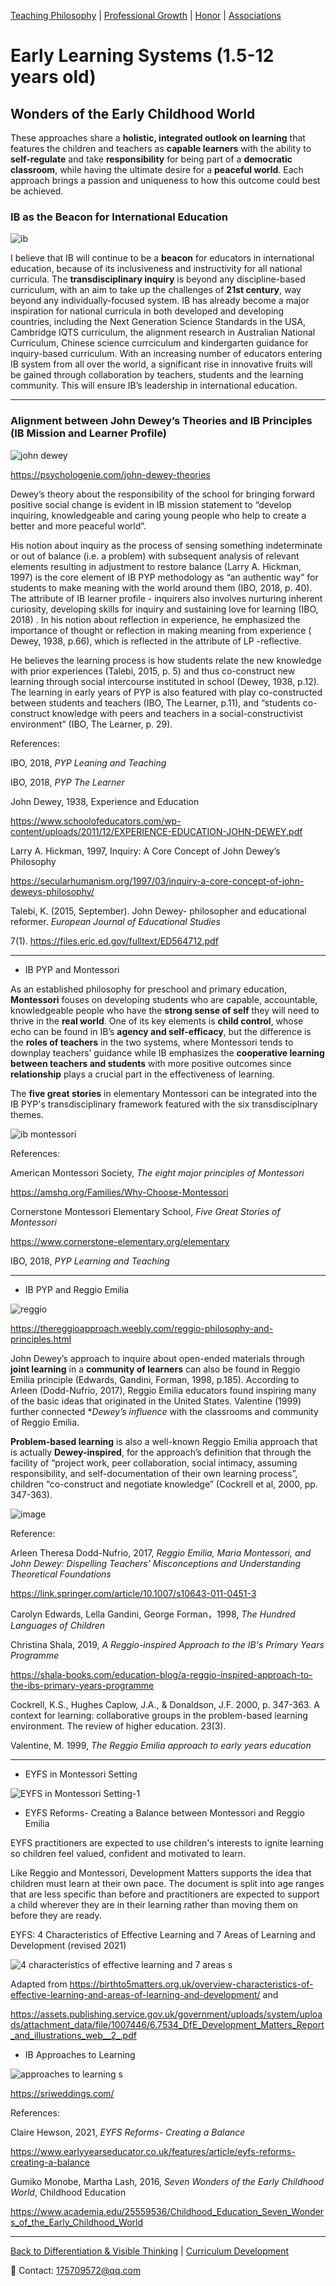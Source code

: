 [Teaching Philosophy](./philosophya.md) | [Professional Growth](./professional.md) | [Honor](./honors.md) | [Associations](./associations.md)

# Early Learning Systems (1.5-12 years old)

## Wonders of the Early Childhood World

These approaches share a **holistic, integrated outlook on learning** that features the children and teachers as **capable learners** with the ability to **self-regulate** and take **responsibility** for being part of a **democratic classroom**, while having the ultimate desire for a **peaceful world**. Each approach brings a passion and uniqueness to how this outcome could best be achieved.

### IB as the Beacon for International Education

![ib](https://user-images.githubusercontent.com/109213222/184272273-3b6730eb-e8e4-42a7-adbb-bc33d31b84c4.png) 

I believe that IB will continue to be a **beacon** for educators in international education, because of its inclusiveness and instructivity for all national curricula. The **transdisciplinary inquiry** is beyond any discipline-based curriculum, with an aim to take up the challenges of **21st century**, way beyond any individually-focused system. IB has already become a major inspiration for national curricula in both developed and developing countries, including the Next Generation Science Standards in the USA, Cambridge IQTS curriculum, the alignment research in Australian National Curriculum, Chinese science currciculum and kindergarten guidance for inquiry-based curriculum. With an increasing number of educators entering IB system from all over the world, a significant rise in innovative fruits will be gained through collaboration by teachers, students and the learning community. This will ensure IB’s leadership in international education.

---

### Alignment between John Dewey’s Theories and IB Principles (IB Mission and Learner Profile)

![john dewey](https://user-images.githubusercontent.com/109213222/184272772-f0825a9c-5112-49bd-82a9-233237e0f674.jpg)

<https://psychologenie.com/john-dewey-theories>

Dewey’s theory about the responsibility of the school for bringing forward positive social change is evident in IB mission statement to “develop inquiring, knowledgeable and caring young people who help to create a better and more peaceful world”. 

His notion about inquiry as the process of sensing something indeterminate or out of balance (i.e. a problem) with subsequent analysis of relevant elements resulting in adjustment to restore balance (Larry A. Hickman, 1997) is the core element of IB PYP methodology as “an authentic way” for students to make meaning with the world around them (IBO, 2018, p. 40). The attribute of IB learner profile - inquirers also involves nurturing inherent curiosity, developing skills for inquiry and sustaining love for learning (IBO, 2018) . In his notion about reflection in experience, he emphasized the importance of thought or reflection in making meaning from experience ( Dewey, 1938, p.66), which is reflected in the attribute of LP -reflective.

He believes the learning process is how students relate the new knowledge with prior experiences (Talebi, 2015, p. 5) and thus co-construct new learning through social intercourse instituted in school (Dewey, 1938, p.12). The learning in early years of PYP is also featured with play co-constructed between students and teachers (IBO, The Learner, p.11), and “students co-construct knowledge with peers and teachers in a social-constructivist environment” (IBO, The Learner, p. 29).

References:

IBO, 2018, _PYP Leaning and Teaching_

IBO, 2018, _PYP The Learner_

John Dewey, 1938, Experience and Education

<https://www.schoolofeducators.com/wp-content/uploads/2011/12/EXPERIENCE-EDUCATION-JOHN-DEWEY.pdf>

Larry A. Hickman, 1997, Inquiry: A Core Concept of John Dewey’s Philosophy

<https://secularhumanism.org/1997/03/inquiry-a-core-concept-of-john-deweys-philosophy/>

Talebi, K. (2015, September). John Dewey- philosopher and educational reformer. _European Journal of Educational Studies_

7(1). <https://files.eric.ed.gov/fulltext/ED564712.pdf>

---

- IB PYP and Montessori 

As an established philosophy for preschool and primary education, **Montessori** fouses on developing students who are capable, accountable, knowledgeable people who have the **strong sense of self** they will need to thrive in the **real world**. One of its key elements is **child control**, whose echo can be found in IB’s **agency and self-efficacy**, but the difference is the **roles of teachers** in the two systems, where Montessori tends to downplay teachers’ guidance while IB emphasizes the **cooperative learning between teachers and students** with more positive outcomes since **relationship** plays a crucial part in the effectiveness of learning. 

The **five great stories** in elementary Montessori can be integrated into the IB PYP's transdisciplinary framework featured with the six transdisciplnary themes.

![ib montessori](https://user-images.githubusercontent.com/109213222/182642145-68fab50d-521a-4811-8287-53a507756ee8.JPG)

References:

American Montessori Society, _The eight major principles of Montessori_ 

<https://amshq.org/Families/Why-Choose-Montessori>

Cornerstone Montessori Elementary School, _Five Great Stories of Montessori_

<https://www.cornerstone-elementary.org/elementary>

IBO, 2018, _PYP Learning and Teaching_

---

- IB PYP and Reggio Emilia

![reggio](https://user-images.githubusercontent.com/109213222/184273228-3dab3494-cd35-427f-8db9-e89058103f77.jpg)

<https://thereggioapproach.weebly.com/reggio-philosophy-and-principles.html>

John Dewey’s approach to inquire about open-ended materials through **joint learning** in a **community of learners** can also be found in Reggio Emilia principle (Edwards, Gandini, Forman, 1998, p.185). According to Arleen (Dodd-Nufrio, 2017),  Reggio Emilia educators found inspiring many of the basic ideas that originated in the United States.  Valentine (1999) further connected **Dewey’s influence* with the classrooms and community of Reggio Emilia. 

**Problem-based learning** is also a well-known Reggio Emilia approach that is actually **Dewey-inspired**, for the approach’s definition that through the facility of “project work, peer collaboration, social intimacy, assuming responsibility, and self-documentation of their own learning process”, children “co-construct and negotiate knowledge” (Cockrell et al, 2000, pp. 347-363).

![image](https://user-images.githubusercontent.com/109213222/182643021-d4ee57b4-422f-47dd-a720-b99700ff1b27.png)

Reference:

Arleen Theresa Dodd-Nufrio, 2017, _Reggio Emilia, Maria Montessori, and John Dewey: Dispelling Teachers’ Misconceptions and Understanding Theoretical Foundations_

<https://link.springer.com/article/10.1007/s10643-011-0451-3>

Carolyn Edwards, Lella Gandini, George Forman，1998, _The Hundred Languages of Children_

Christina Shala, 2019, _A Reggio-inspired Approach to the IB's Primary Years Programme_

<https://shala-books.com/education-blog/a-reggio-inspired-approach-to-the-ibs-primary-years-programme>

Cockrell, K.S., Hughes Caplow, J.A., & Donaldson, J.F. 2000, p. 347-363. A context for learning: collaborative groups in the problem-based learning environment. The review of higher education. 23(3).

Valentine, M. 1999, _The Reggio Emilia approach to early years education_

---

- EYFS in Montessori Setting

![EYFS in Montessori Setting-1](https://user-images.githubusercontent.com/109213222/182642438-cbb64801-96fd-45b4-abd8-4d0a814abba2.JPG)

- EYFS Reforms- Creating a Balance between Montessori and Reggio Emilia

EYFS practitioners are expected to use children's interests to ignite learning so children feel valued, confident and motivated to learn.

Like Reggio and Montessori, Development Matters supports the idea that children must learn at their own pace. The document is split into age ranges that are less specific than before and practitioners are expected to support a child wherever they are in their learning rather than moving them on before they are ready.

EYFS: 4 Characteristics of Effective Learning and 7 Areas of Learning and Development (revised 2021)

![4 characteristics of effective learning and 7 areas s](https://user-images.githubusercontent.com/109213222/182883574-6feb3e4c-4265-416b-a12d-706f2248ccd6.JPG)

Adapted from <https://birthto5matters.org.uk/overview-characteristics-of-effective-learning-and-areas-of-learning-and-development/> and

<https://assets.publishing.service.gov.uk/government/uploads/system/uploads/attachment_data/file/1007446/6.7534_DfE_Development_Matters_Report_and_illustrations_web__2_.pdf>

- IB Approaches to Learning

![approaches to learning s](https://user-images.githubusercontent.com/109213222/182887287-c717a61f-82b9-4efe-a6ef-162f4007701c.PNG)

<https://sriweddings.com/>

References:

Claire Hewson, 2021, _EYFS Reforms- Creating a Balance_

<https://www.earlyyearseducator.co.uk/features/article/eyfs-reforms-creating-a-balance>

Gumiko Monobe, Martha Lash, 2016, _Seven Wonders of the Early Childhood World_, Childhood Education

<https://www.academia.edu/25559536/Childhood_Education_Seven_Wonders_of_the_Early_Childhood_World>

---

 [Back to Differentiation & Visible Thinking](./differentiatedinstruction.md) | [Curriculum Development](./curriculum.md)

 📧 Contact:
<175709572@qq.com>
